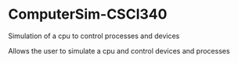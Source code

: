# ComputerSim-CSCI340
Simulation of a cpu to control processes and devices

Allows the user to simulate a cpu and control devices and processes
